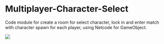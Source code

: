 # Multiplayer-Character-Select

<p>Code module for create a room for select character, lock in and enter match with character spawn for each player, using Netcode for GameObject.</p>

<img src="capture.gif">

<!-- Thanks for tut from Dapper Dino: https://www.youtube.com/watch?v=Mzl-iu15dhI -->

